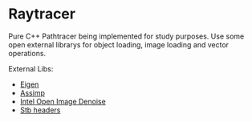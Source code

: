 # Raytracer
Pure C++ Pathtracer being implemented for study purposes. Use some open external librarys for object loading, image loading and vector operations.

External Libs: 
* [Eigen](http://eigen.tuxfamily.org/index.php?title=Main_Page)
* [Assimp](https://www.assimp.org/index.php)
* [Intel Open Image Denoise](https://openimagedenoise.github.io/)
* [Stb headers](https://github.com/nothings/stb)
